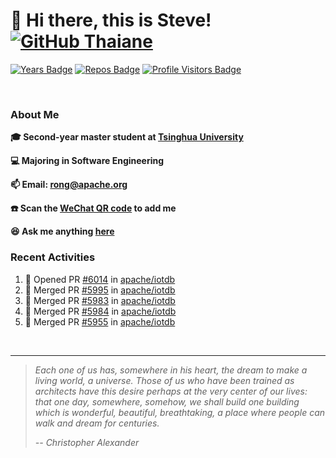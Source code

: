 <!-- <img align='right' src="https://camo.githubusercontent.com/fb070d9f71a64edbafed08519130d75e7e0a0a69665d50d94ad095157f702e59/68747470733a2f2f6d656469612e67697068792e636f6d2f6d656469612f6d47634e6a736657416a593541455a4e77362f67697068792e676966" width="325"> -->

# 👋 Hi there, this is Steve! [![GitHub Thaiane](https://img.shields.io/github/followers/SteveYurongSu?label=follow&style=social)](https://github.com/SteveYurongSu)


[![Years Badge](https://badges.pufler.dev/years/SteveYurongSu)](https://badges.pufler.dev)
[![Repos Badge](https://badges.pufler.dev/repos/SteveYurongSu)](https://badges.pufler.dev)
[![Profile Visitors Badge](https://visitor-badge.glitch.me/badge?page_id=SteveYurongSu.SteveYurongSu)](https://github.com/SteveYurongSu)

</br>

### About Me

**🎓 Second-year master student at [Tsinghua University](https://www.tsinghua.edu.cn/)**

**💻 Majoring in Software Engineering**

**📫 Email: rong@apache.org**

**☎️ Scan the [WeChat QR code](https://github.com/SteveYurongSu/SteveYurongSu/issues/1) to add me**

**😆 Ask me anything <a href="https://github.com/SteveYurongSu/SteveYurongSu/issues">here</a>**

### Recent Activities
<!--START_SECTION:activity-->

1. 💪 Opened PR [#6014](https://github.com/apache/iotdb/pull/6014) in [apache/iotdb](https://github.com/apache/iotdb)
2. 🎉 Merged PR [#5995](https://github.com/apache/iotdb/pull/5995) in [apache/iotdb](https://github.com/apache/iotdb)
3. 🎉 Merged PR [#5983](https://github.com/apache/iotdb/pull/5983) in [apache/iotdb](https://github.com/apache/iotdb)
4. 🎉 Merged PR [#5984](https://github.com/apache/iotdb/pull/5984) in [apache/iotdb](https://github.com/apache/iotdb)
5. 🎉 Merged PR [#5955](https://github.com/apache/iotdb/pull/5955) in [apache/iotdb](https://github.com/apache/iotdb)
<!--END_SECTION:activity-->

</br>

---

> *Each one of us has, somewhere in his heart, the dream to make a living world, a universe. Those of us who have been trained as architects have this desire perhaps at the very center of our lives: that one day, somewhere, somehow, we shall build one building which is wonderful, beautiful, breathtaking, a place where people can walk and dream for centuries.*
>
> *-- Christopher Alexander*
